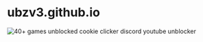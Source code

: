 # ubzv3.github.io
![40+ games unblocked cookie clicker discord youtube unblocker](https://github.com/unblockzone/ubzv3.github.io/blob/main/games/img/-PmPpwcnkkP_Ut_dqon.webp)

